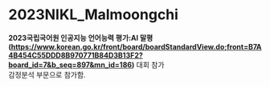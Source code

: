 # 2023NIKL_Malmoongchi

<b> 2023국립국어원 인공지능 언어능력 평가:AI 말평 (https://www.korean.go.kr/front/board/boardStandardView.do;front=B7A4B454C55DDD8B970771B84D3B13F2?board_id=7&b_seq=897&mn_id=186)</b> 대회 참가 <br>
감정분석 부문으로 참가함.
